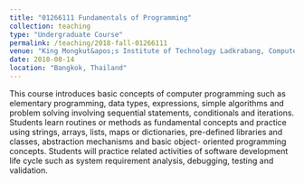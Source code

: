 ```yaml
---
title: "01266111 Fundamentals of Programming"
collection: teaching
type: "Undergraduate Course"
permalink: /teaching/2018-fall-01266111
venue: "King Mongkut&apos;s Institute of Technology Ladkrabang, Computer Innovation Engineering"
date: 2018-08-14
location: "Bangkok, Thailand"
---
```


This course introduces basic concepts of computer programming such as elementary programming, data types, expressions, simple algorithms and problem solving involving sequential statements, conditionals and iterations. Students learn routines or methods as fundamental concepts and practice using strings, arrays, lists, maps or dictionaries, pre-defined libraries and classes, abstraction mechanisms and basic object- oriented programming concepts. Students will practice related activities of software development life cycle such as system requirement analysis, debugging, testing and validation.
